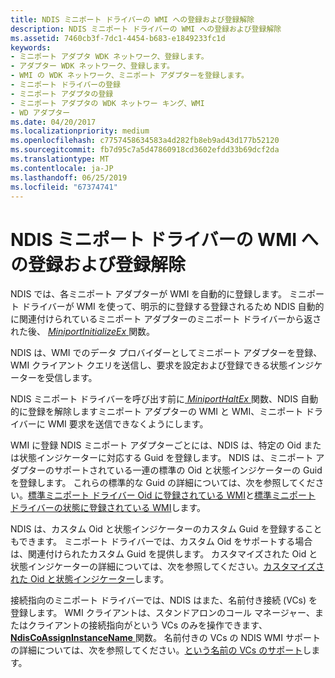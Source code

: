 ```yaml
---
title: NDIS ミニポート ドライバーの WMI への登録および登録解除
description: NDIS ミニポート ドライバーの WMI への登録および登録解除
ms.assetid: 7460cb3f-7dc1-4454-b683-e1849233fc1d
keywords:
- ミニポート アダプタ WDK ネットワーク、登録します。
- アダプター WDK ネットワーク、登録します。
- WMI の WDK ネットワーク、ミニポート アダプターを登録します。
- ミニポート ドライバーの登録
- ミニポート アダプタの登録
- ミニポート アダプタの WDK ネットワー キング、WMI
- WD アダプター
ms.date: 04/20/2017
ms.localizationpriority: medium
ms.openlocfilehash: c7757458634583a4d282fb8eb9ad43d177b52120
ms.sourcegitcommit: fb7d95c7a5d47860918cd3602efdd33b69dcf2da
ms.translationtype: MT
ms.contentlocale: ja-JP
ms.lasthandoff: 06/25/2019
ms.locfileid: "67374741"
---
```

# <a name="registration-and-deregistration-of-ndis-miniport-drivers-with-wmi"></a>NDIS ミニポート ドライバーの WMI への登録および登録解除





NDIS では、各ミニポート アダプターが WMI を自動的に登録します。 ミニポート ドライバーが WMI を使って、明示的に登録する登録されるため NDIS 自動的に関連付けられているミニポート アダプターのミニポート ドライバーから返された後、 [ *MiniportInitializeEx* ](https://docs.microsoft.com/windows-hardware/drivers/ddi/content/ndis/nc-ndis-miniport_initialize)関数。

NDIS は、WMI でのデータ プロバイダーとしてミニポート アダプターを登録、WMI クライアント クエリを送信し、要求を設定および登録できる状態インジケーターを受信します。

NDIS ミニポート ドライバーを呼び出す前に[ *MiniportHaltEx* ](https://docs.microsoft.com/windows-hardware/drivers/ddi/content/ndis/nc-ndis-miniport_halt)関数、NDIS 自動的に登録を解除しますミニポート アダプターの WMI と WMI、ミニポート ドライバーに WMI 要求を送信できなくようにします。

WMI に登録 NDIS ミニポート アダプターごとには、NDIS は、特定の Oid または状態インジケーターに対応する Guid を登録します。 NDIS は、ミニポート アダプターのサポートされている一連の標準の Oid と状態インジケーターの Guid を登録します。 これらの標準的な Guid の詳細については、次を参照してください。[標準ミニポート ドライバー Oid に登録されている WMI](standard-miniport-driver-oids-registered-with-wmi.md)と[標準ミニポート ドライバーの状態に登録されている WMI](standard-miniport-driver-status-indications-registered-with-wmi.md)します。

NDIS は、カスタム Oid と状態インジケーターのカスタム Guid を登録することもできます。 ミニポート ドライバーでは、カスタム Oid をサポートする場合は、関連付けられたカスタム Guid を提供します。 カスタマイズされた Oid と状態インジケーターの詳細については、次を参照してください。[カスタマイズされた Oid と状態インジケーター](customized-oids-and-status-indications.md)します。

接続指向のミニポート ドライバーでは、NDIS はまた、名前付き接続 (VCs) を登録します。 WMI クライアントは、スタンドアロンのコール マネージャー、またはクライアントの接続指向がという VCs のみを操作できます、 [ **NdisCoAssignInstanceName** ](https://docs.microsoft.com/windows-hardware/drivers/ddi/content/ndis/nf-ndis-ndiscoassigninstancename)関数。 名前付きの VCs の NDIS WMI サポートの詳細については、次を参照してください。[という名前の VCs のサポート](support-for-named-vcs.md)します。

 

 





